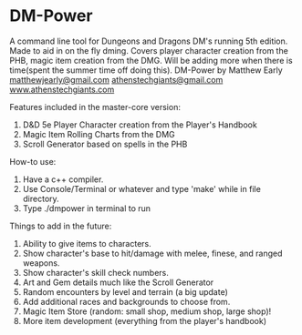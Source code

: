 # DM-Power
A command line tool for Dungeons and Dragons DM's running 5th edition. Made to aid in on the fly dming. Covers player character creation from the PHB, magic item creation from the DMG. Will be adding more when there is time(spent the summer time off doing this).
DM-Power by Matthew Early
matthewjearly@gmail.com
athenstechgiants@gmail.com
www.athenstechgiants.com


Features included in the master-core version:

1. D&D 5e Player Character creation from the Player's Handbook
2. Magic Item Rolling Charts from the DMG
3. Scroll Generator based on spells in the PHB


How-to use:

1. Have a c++ compiler.
2. Use Console/Terminal or whatever and type 'make' while in file directory.
3. Type ./dmpower in terminal to run


Things to add in the future:

1. Ability to give items to characters.
2. Show character's base to hit/damage with melee, finese, and ranged weapons.
3. Show character's skill check numbers.
4. Art and Gem details much like the Scroll Generator
5. Random encounters by level and terrain (a big update)
6. Add additional races and backgrounds to choose from.
7. Magic Item Store (random: small shop, medium shop, large shop)!
8. More item development (everything from the player's handbook)
